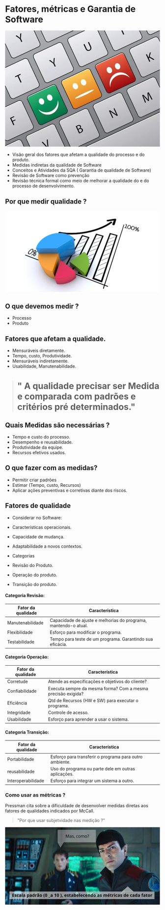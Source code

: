 # Fatores, métricas e Garantia de Software
![Fatores, métricas e Garantia de Software](../img/02-01.jpg "Fatores, métricas e Garantia de Software")

* Visão geral dos fatores que afetam a qualidade do processo e do produto.
* Medidas indiretas da qualidade de Software
* Conceitos e Atividades da SQA ( Garantia de qualidade de Software)
* Revisão de Software como prevenção
* Revisão técnica formal como meio de melhorar a qualidade do e do processo de desenvolvimento.

## Por que medir qualidade ?
![Por que medir qualidade](../img/02-00.jpg "Por que medir qualidade ?")
## O que devemos medir ?
* Processo
* Produto

## Fatores que afetam a qualidade.
* Mensuráveis diretamente.
 * Tempo, custo, Produtividade.
* Mensuráveis indiretamente.
 * Usabilidade, Manutenabilidade.

 >#  " A qualidade precisar ser Medida e comparada com padrões e critérios pré determinados."

## Quais Medidas são necessárias ?
* Tempo e custo do processo.
* Desempenho e reusabilidade.
* Produtividade da equipe.
* Recursos efetivos usados.

## O que fazer com as medidas?
* Permitir criar padrões
* Estimar (Tempo, custo, Recursos)
* Aplicar ações preventivas e corretivas diante dos riscos.


## Fatores de qualidade

* Considerar no Software:
 * Características operacionais.
 * Capacidade de mudança.
 * Adaptabilidade a novos contextos.

* Categorias
 * Revisão do Produto.
 * Operação do produto.
 * Transição do produto.

#### Categoria Revisão:

Fator da qualidade | Característica
------------------ | --------------
Manutenabilidade | Capacidade de ajuste e melhorias do programa, mantendo-o atual.
Flexibilidade | Esforço para modificar o programa.
Testabilidade | Tempo para teste de um programa. Garantindo sua eficácia.


#### Categoria Operação:

Fator da qualidade | Característica
------------------ | --------------
Corretude | Atende as especificações e objetivos do cliente?
Confiabilidade | Executa sempre da mesma forma? Com a mesma precisão exigida?
Eficiência | Qtd de Recursos (HW e SW) para executar o programa.
Integridade | Controle de acesso.
Usabilidade | Esforço para aprender a usar o sistema.

#### Categoria Transição:

Fator da qualidade | Característica
------------------ | --------------
Portabilidade | Esforço para transferir o programa para outro ambiente.
reusabilidade | Uso do programa ou parte dele em outras aplicações.
Interoperabilidade | Esforço para integrar um sistema a outro.

### Como usar as métricas ?
Pressman cita sobre a dificuldade de desenvolver medidas diretas aos fatores de qualidades indicados por McCall.
> "Por que usar subjetvidade nas medição ?"

!["McCall e Presman"](../img/02-02.jpg "McCall e Presman")
